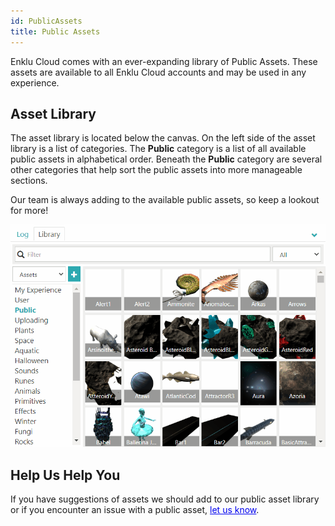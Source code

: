 ```yaml
---
id: PublicAssets
title: Public Assets
---
```


Enklu Cloud comes with an ever-expanding library of Public Assets. These assets are available to all Enklu Cloud accounts and may be used in any experience.

## Asset Library

The asset library is located below the canvas.  On the left side of the asset library is a list of categories.  The **Public** category is a list of all available public assets in alphabetical order.  Beneath the **Public** category are several other categories that help sort the public assets into more manageable sections.

Our team is always adding to the available public assets, so keep a lookout for more!

![Grid view of assets cycling through different categories.](/img/product/PublicAssets_AssetLibrary.gif)

## Help Us Help You

If you have suggestions of assets we should add to our public asset library or if you encounter an issue with a public asset, <a style="color:#0000ee" href="/contact"><u>let us know</u></a>.
